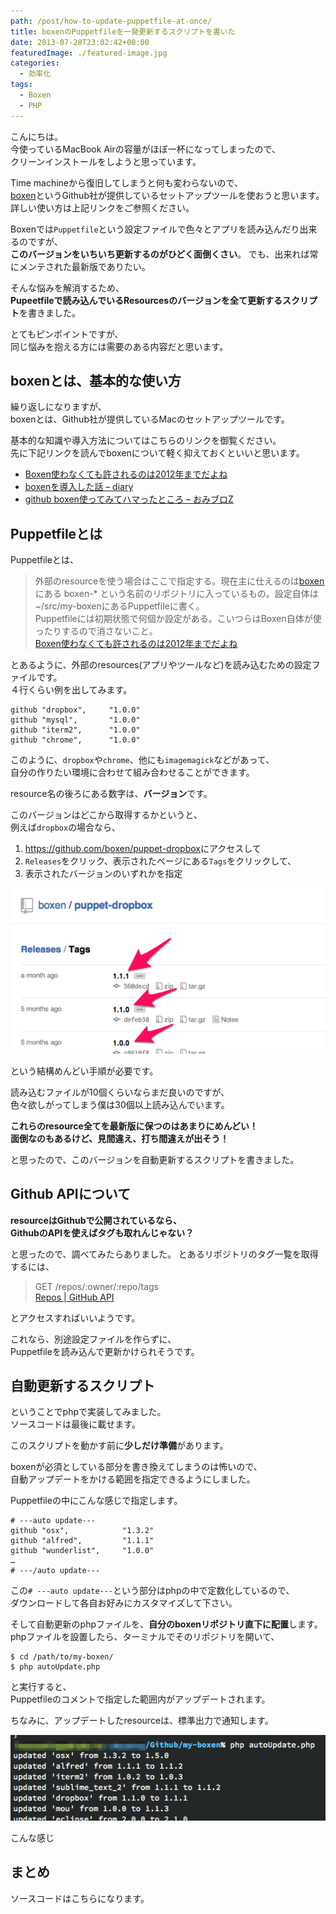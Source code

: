 ```yaml
---
path: /post/how-to-update-puppetfile-at-once/
title: boxenのPuppetfileを一発更新するスクリプトを書いた
date: 2013-07-28T23:02:42+00:00
featuredImage: ./featured-image.jpg
categories:
  - 効率化
tags:
  - Boxen
  - PHP
---
```

こんにちは。  
今使っているMacBook Airの容量がほぼ一杯になってしまったので、  
クリーンインストールをしようと思っています。

Time machineから復旧してしまうと何も変わらないので、  
[boxen](http://boxen.github.com/)というGithub社が提供しているセットアップツールを使おうと思います。
詳しい使い方は上記リンクをご参照ください。

Boxenでは`Puppetfile`という設定ファイルで色々とアプリを読み込んだり出来るのですが、  
**このバージョンをいちいち更新するのがひどく面倒くさい**。 でも、出来れば常にメンテされた最新版でありたい。

そんな悩みを解消するため、  
**Pupeetfileで読み込んでいるResourcesのバージョンを全て更新するスクリプト**を書きました。

とてもピンポイントですが、  
同じ悩みを抱える方には需要のある内容だと思います。

<!--more-->

boxenとは、基本的な使い方
----------------------------------------

繰り返しになりますが、  
boxenとは、Github社が提供しているMacのセットアップツールです。

基本的な知識や導入方法についてはこちらのリンクを御覧ください。  
先に下記リンクを読んでboxenについて軽く抑えておくといいと思います。

  * [Boxen使わなくても許されるのは2012年までだよね](http://qiita.com/yuku_t/items/c6f20de0e4f4c352046c)
  * [boxenを導入した話 – diary](http://trapezoid.hatenablog.com/entry/2013/04/21/005524)
  * [github boxen使ってみてハマったところ – おみブロZ](http://akiomik.hatenablog.jp/entry/2013/05/12/013923)

Puppetfileとは
----------------------------------------

Puppetfileとは、

> 外部のresourceを使う場合はここで指定する。現在主に仕えるのは[boxen](https://github.com/boxen)にある boxen-* という名前のリポジトリに入っているもの。設定自体は~/src/my-boxenにあるPuppetfileに書く。  
> Puppetfileには初期状態で何個か設定がある。こいつらはBoxen自体が使ったりするので消さないこと。  
> [Boxen使わなくても許されるのは2012年までだよね](http://qiita.com/yuku_t/items/c6f20de0e4f4c352046c)

とあるように、外部のresources(アプリやツールなど)を読み込むための設定ファイルです。  
４行くらい例を出してみます。

```
github "dropbox",     "1.0.0"
github "mysql",       "1.0.0"
github "iterm2",      "1.0.0"
github "chrome",      "1.0.0"
```

このように、`dropbox`や`chrome`、他にも`imagemagick`などがあって、  
自分の作りたい環境に合わせて組み合わせることができます。

resource名の後ろにある数字は、**バージョン**です。

このバージョンはどこから取得するかというと、  
例えば`dropbox`の場合なら、

  1. <https://github.com/boxen/puppet-dropbox>にアクセスして
  2. `Releases`をクリック、表示されたページにある`Tags`をクリックして、
  3. 表示されたバージョンのいずれかを指定


![結構めんどい手順](./65ac0ccf93991a1bcddf1ec41ae71778.png)



という結構めんどい手順が必要です。

読み込むファイルが10個くらいならまだ良いのですが、  
色々欲しがってしまう僕は30個以上読み込んでいます。

**これらのresource全てを最新版に保つのはあまりにめんどい！**  
**面倒なのもあるけど、見間違え、打ち間違えが出そう！**

と思ったので、このバージョンを自動更新するスクリプトを書きました。

## Github APIについて

**resourceはGithubで公開されているなら、  
GithubのAPIを使えばタグも取れんじゃない？**

と思ったので、調べてみたらありました。 とあるリポジトリのタグ一覧を取得するには、

> GET /repos/:owner/:repo/tags  
> [Repos \| GitHub API](http://developer.github.com/v3/repos/#list-tags)

とアクセスすればいいようです。

これなら、別途設定ファイルを作らずに、  
Puppetfileを読み込んで更新かけられそうです。

自動更新するスクリプト
----------------------------------------

ということでphpで実装してみました。  
ソースコードは最後に載せます。

このスクリプトを動かす前に**少しだけ準備**があります。

boxenが必須としている部分を書き換えてしまうのは怖いので、  
自動アップデートをかける範囲を指定できるようにしました。

Puppetfileの中にこんな感じで指定します。

```
# ---auto update---
github "osx",            "1.3.2"
github "alfred",         "1.1.1"
github "wunderlist",     "1.0.0"
…
# ---/auto update---
```

この`# ---auto update---`という部分はphpの中で定数化しているので、  
ダウンロードして各自お好みにカスタマイズして下さい。

そして自動更新のphpファイルを、**自分のboxenリポジトリ直下に配置**します。  
phpファイルを設置したら、ターミナルでそのリポジトリを開いて、

```
$ cd /path/to/my-boxen/
$ php autoUpdate.php
```

と実行すると、  
Puppetfileのコメントで指定した範囲内がアップデートされます。

ちなみに、アップデートしたresourceは、標準出力で通知します。


![標準出力で通知](./4018a98968aaa5eb5e0c0b4df27bf5cd.png)



こんな感じ

まとめ
----------------------------------------

ソースコードはこちらになります。

<script src="https://gist.github.com/Leko/6098584.js"></script>
